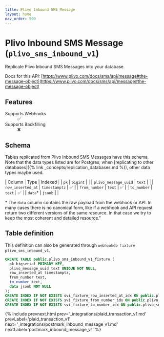 ```yaml
---
title: Plivo Inbound SMS Message
layout: home
nav_order: 500
---
```


# Plivo Inbound SMS Message (`plivo_sms_inbound_v1`)

Replicate Plivo Inbound SMS Messages into your database.

Docs for this API: [https://www.plivo.com/docs/sms/api/message#the-message-object](https://www.plivo.com/docs/sms/api/message#the-message-object)

## Features

<dl>
<dt>Supports Webhooks</dt>
<dd>✅</dd>
<dt>Supports Backfilling</dt>
<dd>❌</dd>

</dl>

## Schema

Tables replicated from Plivo Inbound SMS Messages have this schema.
Note that the data types listed are for Postgres;
when [replicating to other databases]({% link _concepts/replication_databases.md %}),
other data types maybe used.

| Column | Type | Indexed |
| `pk` | `bigint` |  |
| `plivo_message_uuid` | `text` |  |
| `row_inserted_at` | `timestamptz` | ✅ |
| `from_number` | `text` | ✅ |
| `to_number` | `text` | ✅ |
| `data`* | `jsonb` |  |

<span class="fs-3">* The `data` column contains the raw payload from the webhook or API.
In many cases there is no canonical form, like if a webhook and API request return
two different versions of the same resource.
In that case we try to keep the most coherent and detailed resource."</span>

## Table definition

This definition can also be generated through `webhookdb fixture plivo_sms_inbound_v1`.

```sql
CREATE TABLE public.plivo_sms_inbound_v1_fixture (
  pk bigserial PRIMARY KEY,
  plivo_message_uuid text UNIQUE NOT NULL,
  row_inserted_at timestamptz,
  from_number text,
  to_number text,
  data jsonb NOT NULL
);
CREATE INDEX IF NOT EXISTS svi_fixture_row_inserted_at_idx ON public.plivo_sms_inbound_v1_fixture (row_inserted_at);
CREATE INDEX IF NOT EXISTS svi_fixture_from_number_idx ON public.plivo_sms_inbound_v1_fixture (from_number);
CREATE INDEX IF NOT EXISTS svi_fixture_to_number_idx ON public.plivo_sms_inbound_v1_fixture (to_number);
```

{% include prevnext.html prev='_integrations/plaid_transaction_v1.md' prevLabel='plaid_transaction_v1' next='_integrations/postmark_inbound_message_v1.md' nextLabel='postmark_inbound_message_v1' %}
